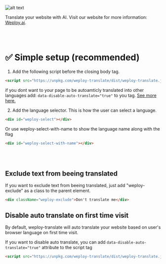 ![alt text](https://www.weploy.ai/perma-store/logo-black.png)

Translate your website with AI. Visit our website for more information: [Weploy.ai](https://www.weploy.ai).

<br/><br/>

# ✅ Simple setup (recommended)

1. Add the following script before the closing body tag.
```html
<script src="https://unpkg.com/weploy-translate/dist/weploy-translate.js" data-weploy-key="YOUR_PROJECT_KEY" ></script>
```
if you dont want to your page to be autoamticly translated into other languages add: `data-disable-auto-translate="true"` to you tag.  [See more here.](#user-content-disable-auto-translate-on-first-time-visit)

2. Add the language selector. This is how the user can select a language.
```html
<div id="weploy-select"></div>
```

Or use weploy-select-with-name to show the language name along with the flag 
```html
<div id="weploy-select-with-name"></div>
```

<br/><br/>

## Exclude text from beeing translated
If you want to exclude text from beeing translated, just add "weploy-exclude" as a class to the parent element. 
```html
<div className="weploy-exclude">Don't translate me</div>
```

## Disable auto translate on first time visit

By default, weploy-translate will auto translate your website based on user's browser language on first time visit.


If you want to disable auto translate, you can add `data-disable-auto-translate="true"` attribute to the script tag
```html
<script src="https://unpkg.com/weploy-translate/dist/weploy-translate.js" data-weploy-key="YOUR_PROJECT_KEY" data-disable-auto-translate="true"></script>
```

